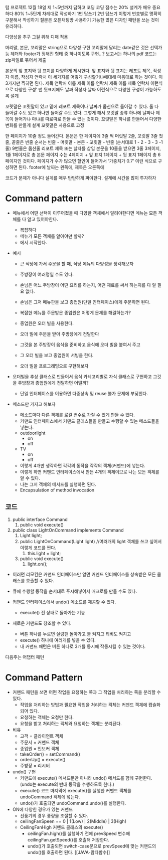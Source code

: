 텀 프로젝트
12월 18일 제
1~5번까지 답하고 코딩
코딩 점수는 20%
설계가 매우 중요하다 80%
1~5단계 차례대로 작성하기
1번 답쓰기
2번 답쓰기
이렇게 번호별로 명확히 구분해서 작성하기
질문은 오픈채팅방 사용하기
가능한 많은 디자인 패턴을 쓰는 것이 유리하다.
  
다양성을 추구
그걸 위해 디패 적용
  
머리말, 본문, 꼬리말은 string으로 다양성 구현
꼬리말에 달리는 date같은 것은 선택가능
헤더와 footer가 정해진 형태 중 하나이도록 구현…?
보고서는 하나의 pdf
코드는 zip파일로 묶어서 제출
  
본문의 앞 표지와 뒷 표지를 다양하게 제시한다.
앞 표지와 뒷 표지는 레포트 제목, 작성자 이름, 작성자 연락처 이 세가지를 어떻게 구성할거냐에대해 마음대로 하는 것이다.
이 3가지만 찍히면 된다.
제목 연락처 이름
제목 이름 연락처
제목 이름
제목 연락처
이런식으로 다양한 구성’
맨 뒷표지에도
날짜
작성자 날짜
이런식으로 다양한 구성이 가능하도록 설계
  
꼬릿말은 꼬릿말이 있고 밑에 레포트 제목이나 날짜가 옵션으로 들어갈 수 있다.
둘 다 들어갈 수도 있고 하나만 들어갈 수도 있다.
그렇게 해서
꼬릿말 종류 하나에 날짜나 제목이 들어가냐 마냐를 따로따로 만들 수 있는 것이다.
꼬릿말은 하나를 만들어서 다양한 변화를 만들게 설계
꼬릿말은 사용으로 고정
  
한 페이지가 10줄 정도 들어간다.
본문은 한 페이지에 3줄 씩
머릿말 2줄, 꼬릿말 3줄
첫줄, 끝줄은 빈줄
순서는 빈줄 - 머릿말 - 본문 - 꼬릿말 - 빈줄 (순서대로 1 - 2 - 3 - 3 -1줄)
9번줄은 옵션줄 리포트 제목 또는 날자를 삽입
본문을 10줄을 받으면 3줄 3페이지, 1줄 1페이지로 총 본문 페이지 수는 4페이지 + 앞 표지 1페이지 + 뒷 표지 1페이지 총 6페이지인 것이다.
페이지가 수가 많으면 할인이 들어가서 ‘가중치가 0.7’ 이런 식으로 구성하면 된다.
footer에 날짜는 왼쪽에, 제목은 오른쪽에
  
코드가 문제가 아니다 설계를 매우 탄탄하게 짜야한다.
설계에 시간을 많이 투자하자
# Command pattern
- 메뉴에서 어떤 선택이 이루어졌을 때 다양한 객체에서 알려야한다면 메뉴는 모든 객체를 다 알고 있어야한다.
    
    - 복잡하다
    - 메뉴가 모든 객체를 알아야만 할까?
    - 에서 시작한다.
    
      
    
- 예시
    
    - 큰 식당에 가서 주문을 할 때, 식당 메뉴의 다양성을 생각해보자
    - 주방장이 여러명일 수도 있다.
    - 손님은 어느 주방장이 어떤 요리를 하는지, 어떤 재료를 써서 하는지를 다 알 필요 없다.
    - 손님은 그저 메뉴판을 보고 종업원(단일 인터페이스)에게 주문하면 된다.
    - 복잡한 메뉴를 주문받은 종업원은 어떻게 문제를 해결하는가?
    
      
    
    - 종업원은 오더 빌을 사용한다.
    - 오더 빌에 주문을 받아 주방장에게 전달한다
    - 그것을 본 주방장이 음식을 준비하고 음식에 오더 빌을 붙여서 주고
    - 그 오더 빌을 보고 종업원이 서빙을 한다.
    - 오더 빌을 프로그래밍으로 구현해보자
  
- 오더빌을 추상 클래스로 만들어서 음식 카테고리별로 자식 클래스로 구현하고 그것을 주방장과 종업원에게 전달하면 어떨까?
    - 단일 인터페이스를 이용하면 다중상속 및 reuse 불가 문제에 부딪힌다.
  
- 메소드만 가지고 해보자
    
    - 메소드마다 다른 객체를 로컬 변수로 가질 수 있게 만들 수 있다.
    - 커맨드 인터페이스에서 커맨드 클래스들을 만들고 수행할 수 있는 메소드들을 넣는다.
    - outdoorlight
        - on
        - off
    - TV
        - on
        - off
    - 이렇게 4개만 생각하면 각각의 동작을 각각의 객체(커맨드)에 넣는다.
    - 이렇게 하면 커맨드 인터페이스에서 만든 4개의 객체이므로 나는 모든 객체를 알 수 있다.
    - 나는 그저 객체의 메서드를 실행하면 된다.
    - Encapsulation of method invocation
    
      
    
## 코드
1. public interface Command
    1. public void execute()
2. public class LightOnCommand implements Command
    1. Light light;
    2. public LightOnCommand(Light light) //여러개의 light 객체를 쓰고 싶어서 이렇게 코드를 짠다.
        1. this.light = light;
    3. public void execute()
        1. light.on();
  
- 이러면 리모컨은 커맨드 인터페이스만 알면 커멘드 인터페이스를 상속받은 모든 클래스를 호출할 수 있다.
- 큐에 수행할 동작을 순서대로 푸시해넣어서 매크로를 만들 수도 있다.
- 커맨드 인터페이스에서 undo() 메소드를 제공할 수 있다.
    - execute() 전 상태로 돌아가는 기능
  
- 새로운 커맨드도 창조할 수 있다.
    - 버튼 하나를 누르면 실링팬 돌아가고 불 켜지고 티비도 켜지고
    - execute() 하나에 여러개를 넣을 수 있다.
    - 내 커맨드 패턴은 버튼 하나로 3개를 동시에 작동시킬 수 있는 것이다.
  
다음주는 어댑터 패턴
  
# Command Pattern
- 커맨드 패턴을 쓰면 어떤 작업을 요청하는 쪽과 그 작업을 처리하는 쪽을 분리할 수 있다.
    - 작업을 처리하는 방법과 필요한 작업을 처리하는 객체는 커맨드 객체에 캡슐화 되어 있다.
    - 요청하는 객체는 요청만 한다.
    - 요청을 받고 처리하는 객체와 요청하는 객체는 분리된다.
- 비유
    - 고객 = 클라이언트 객체
    - 주문서 = 커맨드 객체
    - 종업원 = 인보커 객체
    - takeOrder() = setCommand()
    - orderUp() = execute()
    - 주방장 = 리시버
- undo() 구현
    - 커맨드에 execute() 메서드뿐만 아니라 undo() 메서드를 함께 구현한다.(undo는 execute의 반대 동작을 수행하도록 한다.)
    - execute() 코드 마지막에 execute()를 실행한 커맨드 객체를 undoCommand 객체에 넣는다.
    - undo()가 호출되면 undoCommand.undo()를 실행한다.
- ON에 다양한 경우가 있는 커맨드
    - 선풍기의 경우 풍량을 조절할 수 있다.
    - ceilingFanSpeen == 0 | 1(Low) | 2(Middle) | 3(High)
    - CeilingFanHigh 커맨드 클래스의 execute()
        - ceilingFan.high()를 실행하기 전에 prevSpeed 변수에 ceilingFan.getSpeed()를 호출해 저장한다.
        - undo()가 호출되면 switch-case문으로 prevSpeed에 맞는 커맨드의 undo()를 호출하면 된다.
[[JAVA-람다함수]]